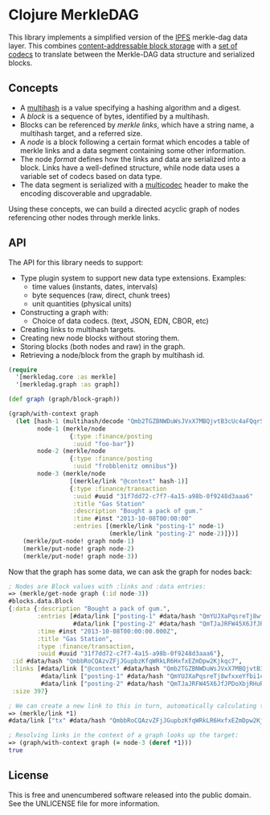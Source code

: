 Clojure MerkleDAG
=================

This library implements a simplified version of the
[IPFS](//github.com/ipfs/ipfs) merkle-dag data layer. This combines
[content-addressable block storage](//github.com/greglook/blocks) with a [set of
codecs](//github.com/greglook/clj-multicodec) to translate between the
Merkle-DAG data structure and serialized blocks.

## Concepts

- A [multihash](https://github.com/greglook/clj-multihash) is a value specifying
  a hashing algorithm and a digest.
- A _block_ is a sequence of bytes, identified by a multihash.
- Blocks can be referenced by _merkle links_, which have a string name, a
  multihash target, and a referred size.
- A _node_ is a block following a certain format which encodes a table of merkle
  links and a data segment containing some other information.
- The node _format_ defines how the links and data are serialized into a block.
  Links have a well-defined structure, while node data uses a variable set of
  codecs based on data type.
- The data segment is serialized with a
  [multicodec](//github.com/greglook/clj-multicodec) header to make the encoding
  discoverable and upgradable.

Using these concepts, we can build a directed acyclic graph of nodes referencing
other nodes through merkle links.

## API

The API for this library needs to support:
- Type plugin system to support new data type extensions. Examples:
  - time values (instants, dates, intervals)
  - byte sequences (raw, direct, chunk trees)
  - unit quantities (physical units)
- Constructing a graph with:
  - Choice of data codecs. (text, JSON, EDN, CBOR, etc)
- Creating links to multihash targets.
- Creating new node blocks without storing them.
- Storing blocks (both nodes and raw) in the graph.
- Retrieving a node/block from the graph by multihash id.

```clojure
(require
  '[merkledag.core :as merkle]
  '[merkledag.graph :as graph])

(def graph (graph/block-graph))

(graph/with-context graph
  (let [hash-1 (multihash/decode "Qmb2TGZBNWDuWsJVxX7MBQjvtB3cUc4aFQqrST32iASnEh")
        node-1 (merkle/node
                 {:type :finance/posting
                  :uuid "foo-bar"})
        node-2 (merkle/node
                 {:type :finance/posting
                  :uuid "frobblenitz omnibus"})
        node-3 (merkle/node
                 [(merkle/link "@context" hash-1)]
                 {:type :finance/transaction
                  :uuid #uuid "31f7dd72-c7f7-4a15-a98b-0f9248d3aaa6"
                  :title "Gas Station"
                  :description "Bought a pack of gum."
                  :time #inst "2013-10-08T00:00:00"
                  :entries [(merkle/link "posting-1" node-1)
                            (merkle/link "posting-2" node-2)]})]
    (merkle/put-node! graph node-1)
    (merkle/put-node! graph node-2)
    (merkle/put-node! graph node-3))
```

Now that the graph has some data, we can ask the graph for nodes back:

```clojure
; Nodes are Block values with :links and :data entries:
=> (merkle/get-node graph (:id node-3))
#blocks.data.Block
{:data {:description "Bought a pack of gum.",
        :entries [#data/link ["posting-1" #data/hash "QmYUJXaPqsreTj8wfxxeYfbi1cPAh7j434LxVSFB2ucPUQ" 49]
                  #data/link ["posting-2" #data/hash "QmTJaJRFW45X6JfJPDoXbjRHuRKuJN5YPEq3PG4XHvcZoS" 61]],
        :time #inst "2013-10-08T00:00:00.000Z",
        :title "Gas Station",
        :type :finance/transaction,
        :uuid #uuid "31f7dd72-c7f7-4a15-a98b-0f9248d3aaa6"},
 :id #data/hash "QmbbRoCQAzvZFjJGupbzKfqWRkLR6HxfxEZmDpw2Kjkqc7",
 :links [#data/link ["@context" #data/hash "Qmb2TGZBNWDuWsJVxX7MBQjvtB3cUc4aFQqrST32iASnEh" nil]
         #data/link ["posting-1" #data/hash "QmYUJXaPqsreTj8wfxxeYfbi1cPAh7j434LxVSFB2ucPUQ" 49]
         #data/link ["posting-2" #data/hash "QmTJaJRFW45X6JfJPDoXbjRHuRKuJN5YPEq3PG4XHvcZoS" 61]],
 :size 397}

; We can create a new link to this in turn, automatically calculating the total size:
=> (merkle/link *1)
#data/link ["tx" #data/hash "QmbbRoCQAzvZFjJGupbzKfqWRkLR6HxfxEZmDpw2Kjkqc7" 507]

; Resolving links in the context of a graph looks up the target:
=> (graph/with-context graph (= node-3 (deref *1)))
true
```

## License

This is free and unencumbered software released into the public domain.
See the UNLICENSE file for more information.
